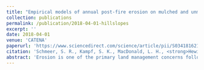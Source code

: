 ```yaml
---
title: "Empirical models of annual post-fire erosion on mulched and unmulched hillslopes"
collection: publications
permalink: /publication/2018-04-01-hillslopes
excerpt: ''
date: 2018-04-01
venue: 'CATENA'
paperurl: 'https://www.sciencedirect.com/science/article/pii/S0341816217304319'
citation: 'Schmeer, S. R., Kampf, S. K., MacDonald, L. H., <strong>Hewitt, J.</strong>, and Wilson, C. (2018). Empirical models of annual post-fire erosion on mulched and unmulched hillslopes. <i>Catena</i>, 163, 276–287.'
abstract: 'Erosion is one of the primary land management concerns following wildfire. This study examines controls on post-fire hillslope-scale erosion for the 2012 High Park Fire in northern Colorado, develops simple empirical models for predicting post-fire sediment yields, and evaluates model performance on several nearby fires. From 2013 to 2015 we collected ground cover, rainfall, topographic, and sediment yield measurements from 29 convergent hillslopes; eight of these hillslopes had varying amounts of mulch applied to reduce erosion. From these data we examined correlations between annual sediment yield and three categories of predictor variables (ground cover, precipitation, and topography). Percent bare soil was the single largest control on sediment yield, followed by rainfall variables. Sediment yield generally decreased with flow path length, but the correlation was weak. The empirical models each predicted sediment yield with three variables: percent bare soil, one precipitation variable, and one topographic variable. The models had similar accuracy for the High Park Fire using varying combinations of precipitation and topographic variables (Nash-Sutcliffe coefficients 0.70–0.84). An empirical model predicting annual sediment yields as a function of percent bare soil, June–October precipitation, and the maximum flow path length had variable performance when applied to other fires in the same region, with predictions ranging from poor to good for individual fires and Nash-Sutcliffe coefficients of 0.26–0.32 for all fires combined. These tests show some promise for applying the empirical model to fires in the study region, but further model testing is needed to determine the range of conditions under which the model can be applied.'
---
```

